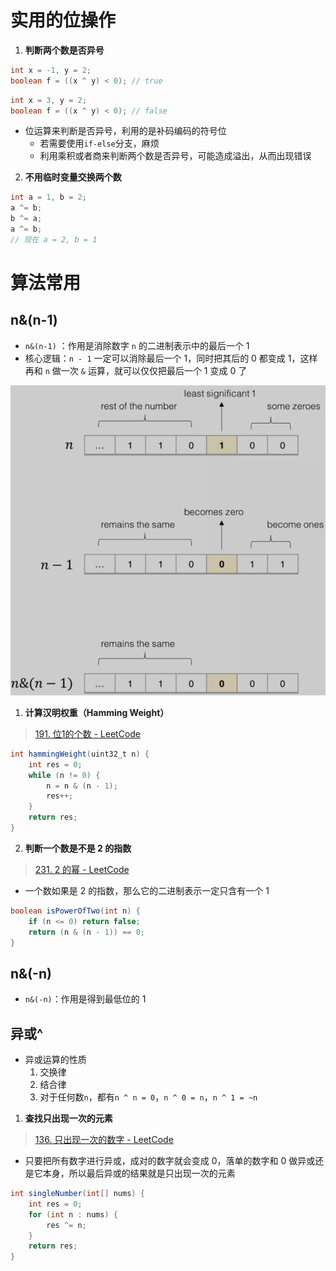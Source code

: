 # 实用的位操作

1. **判断两个数是否异号**

```java
int x = -1, y = 2;
boolean f = ((x ^ y) < 0); // true
```

```java
int x = 3, y = 2;
boolean f = ((x ^ y) < 0); // false
```

- 位运算来判断是否异号，利用的是补码编码的符号位
  - 若需要使用`if-else`分支，麻烦
  - 利用乘积或者商来判断两个数是否异号，可能造成溢出，从而出现错误

2. **不用临时变量交换两个数**

```java
int a = 1, b = 2;
a ^= b;
b ^= a;
a ^= b;
// 现在 a = 2, b = 1
```

# 算法常用

## n&(n-1)

- `n&(n-1)` ：作用是消除数字 `n` 的二进制表示中的最后一个 1
- 核心逻辑：`n - 1` 一定可以消除最后一个 1，同时把其后的 0 都变成 1，这样再和 `n` 做一次 `&` 运算，就可以仅仅把最后一个 1 变成 0 了

![image-20211210102715660](pics/image-20211210102715660.png)

1. **计算汉明权重（Hamming Weight）**

> [191. 位1的个数 - LeetCode](https://leetcode-cn.com/problems/number-of-1-bits/)

```java
int hammingWeight(uint32_t n) {
    int res = 0;
    while (n != 0) {
        n = n & (n - 1);
        res++;
    }
    return res;
}
```

2. **判断一个数是不是 2 的指数**

> [231. 2 的幂 - LeetCode](https://leetcode-cn.com/problems/power-of-two/)

- 一个数如果是 2 的指数，那么它的二进制表示一定只含有一个 1

```java
boolean isPowerOfTwo(int n) {
    if (n <= 0) return false;
    return (n & (n - 1)) == 0;
}
```

## n&(-n)

- `n&(-n)`：作用是得到最低位的 1

## 异或^

- 异或运算的性质
  1. 交换律
  2. 结合律
  3. 对于任何数`n`，都有`n ^ n = 0`，`n ^ 0 = n`，`n ^ 1 = ~n`

1. **查找只出现一次的元素**

> [136. 只出现一次的数字 - LeetCode](https://leetcode-cn.com/problems/single-number/)

- 只要把所有数字进行异或，成对的数字就会变成 0，落单的数字和 0 做异或还是它本身，所以最后异或的结果就是只出现一次的元素

```java
int singleNumber(int[] nums) {
    int res = 0;
    for (int n : nums) {
        res ^= n;
    }
    return res;
}
```

